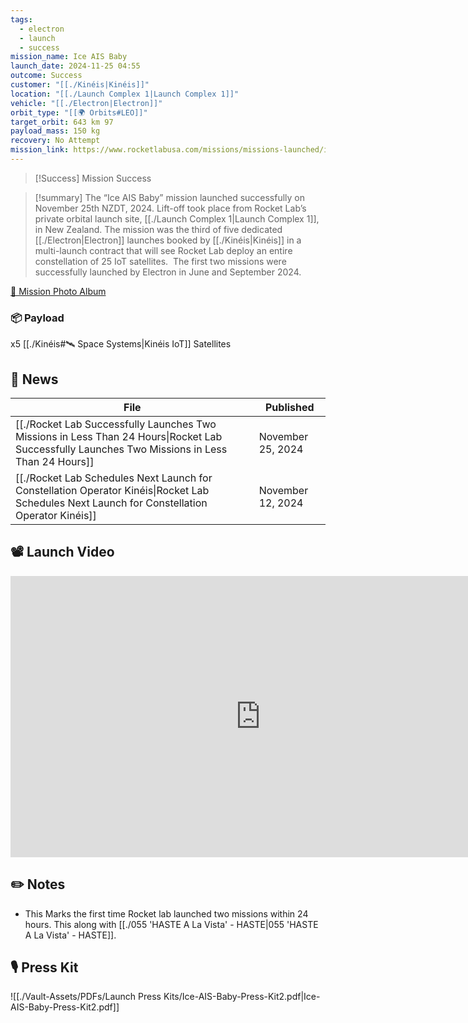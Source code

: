 ```yaml
---
tags:
  - electron
  - launch
  - success
mission_name: Ice AIS Baby
launch_date: 2024-11-25 04:55
outcome: Success
customer: "[[./Kinéis|Kinéis]]"
location: "[[./Launch Complex 1|Launch Complex 1]]"
vehicle: "[[./Electron|Electron]]"
orbit_type: "[[🌍 Orbits#LEO]]"
target_orbit: 643 km 97
payload_mass: 150 kg
recovery: No Attempt
mission_link: https://www.rocketlabusa.com/missions/missions-launched/ice-ais-baby/
---
```

>[!Success] Mission Success

>[!summary]
The “Ice AIS Baby” mission launched successfully on November 25th NZDT, 2024. Lift-off took place from Rocket Lab’s private orbital launch site, [[./Launch Complex 1|Launch Complex 1]], in New Zealand. The mission was the third of five dedicated [[./Electron|Electron]] launches booked by [[./Kinéis|Kinéis]] in a multi-launch contract that will see Rocket Lab deploy an entire constellation of 25 IoT satellites.  The first two missions were successfully launched by Electron in June and September 2024. 
>
[📸 Mission Photo Album](https://www.flickr.com/photos/rocketlab/albums/72177720322166233/)

### 📦 Payload

x5 [[./Kinéis#🛰️ Space Systems|Kinéis IoT]] Satellites
## 📰 News
| File                                                                                                                                                 | Published         |
| ---------------------------------------------------------------------------------------------------------------------------------------------------- | ----------------- |
| [[./Rocket Lab Successfully Launches Two Missions in Less Than 24 Hours\|Rocket Lab Successfully Launches Two Missions in Less Than 24 Hours]] | November 25, 2024 |
| [[./Rocket Lab Schedules Next Launch for Constellation Operator Kinéis\|Rocket Lab Schedules Next Launch for Constellation Operator Kinéis]]   | November 12, 2024 |


## 📽️ Launch Video

<iframe width="800" height="450" src="https://www.youtube.com/embed/i081vyh3WO0" title="Rocket Lab&#39;s Electron - Ice AIS Baby Mission" frameborder="0" allow="accelerometer; autoplay; clipboard-write; encrypted-media; gyroscope; picture-in-picture; web-share" referrerpolicy="strict-origin-when-cross-origin" allowfullscreen></iframe>     


## ✏️ Notes

- This Marks the first time Rocket lab launched two missions within 24 hours. This along with [[./055 'HASTE A La Vista' - HASTE|055 'HASTE A La Vista' - HASTE]].


## 🎙️ Press Kit

![[./Vault-Assets/PDFs/Launch Press Kits/Ice-AIS-Baby-Press-Kit2.pdf|Ice-AIS-Baby-Press-Kit2.pdf]]
